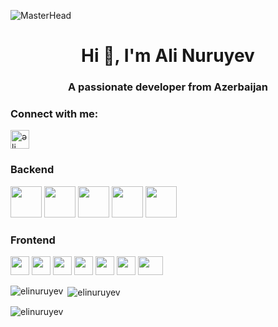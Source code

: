  ![MasterHead](https://www.uplers.com/wp-content/uploads/2022/04/Top-10-Java-Developer-Skills-to-Check-Evaluate-When-Hiring-for-Your-Business-Hire-Now.jpg)
<h1 align="center">Hi 👋, I'm Ali Nuruyev</h1>
<h3 align="center">A passionate developer from Azerbaijan</h3>

<h3 align="left">Connect with me:</h3>
<p align="left">
<a href="https://az.linkedin.com/in/ali-nuruyev-1aa792278?trk=people-guest_people_search-card" target="blank"><img align="center" 
                                                                                                               src ="https://cdn-icons-png.flaticon.com/512/174/174857.png"
                                                                                                               alt="əli nuruyev" height="30" width="30" /></a>

</p>
<h3 align="left">Backend </h3>
<p align="left">
<img src="https://brandslogos.com/wp-content/uploads/thumbs/java-logo-vector-1.svg" height="50" width="50" />
<img src="https://cdn-icons-png.flaticon.com/512/5815/5815526.png" height="50" width="50" />
 <img src="https://media.licdn.com/dms/image/v2/D4E12AQEdS0M4GZ3ZMA/article-cover_image-shrink_600_2000/article-cover_image-shrink_600_2000/0/1668596168560?e=2147483647&v=beta&t=6aPntVft1UIyNirhownA97fUIjPpv0pQ5TLq6Xe_5z8" height="50" width="50" />
 <img src="https://e7.pngegg.com/pngimages/154/543/png-clipart-brown-and-gray-geometric-illustration-hibernate-logo-icons-logos-emojis-tech-companies-thumbnail.png" height="50" width="50" />
 <img src="https://cdn-icons-png.flaticon.com/512/5815/5815526.png" height="50" width="50" />

</p>


<h3 align="left">Frontend </h3>
<p align="left"> 
<img src="https://cdn.iconscout.com/icon/free/png-256/free-html-5-logo-icon-download-in-svg-png-gif-file-formats--programming-langugae-language-pack-logos-icons-1175208.png?f=webp&w=256" height="30" width="30" />
<img src="https://img.icons8.com/fluent/512/css3.png" height="30" width="30" />
<img src="https://upload.wikimedia.org/wikipedia/commons/thumb/9/99/Unofficial_JavaScript_logo_2.svg/512px-Unofficial_JavaScript_logo_2.svg.png" height="30" width="30" />
<img src="https://brandslogos.com/wp-content/uploads/thumbs/bootstrap-logo-vector.svg" height="30" width="30" />
 <img src="https://upload.wikimedia.org/wikipedia/commons/thumb/a/a7/React-icon.svg/1200px-React-icon.svg.png" height="30" width="30" />
 <img src="https://cdn.worldvectorlogo.com/logos/redux.svg" height="30" width="30" />
  <img src="https://upload.wikimedia.org/wikipedia/commons/thumb/d/d5/Tailwind_CSS_Logo.svg/1024px-Tailwind_CSS_Logo.svg.png" height="30" width="40" />
</p>

<p><img align="left" src="https://github-readme-stats.vercel.app/api/top-langs?username=elinuruyev&show_icons=true&locale=en&layout=compact" alt="elinuruyev" /></p>

<p>&nbsp;<img align="center" src="https://github-readme-stats.vercel.app/api?username=elinuruyev&show_icons=true&locale=en" alt="elinuruyev" /></p>

<p><img align="center" src="https://github-readme-streak-stats.herokuapp.com/?user=elinuruyev&" alt="elinuruyev" /></p>

